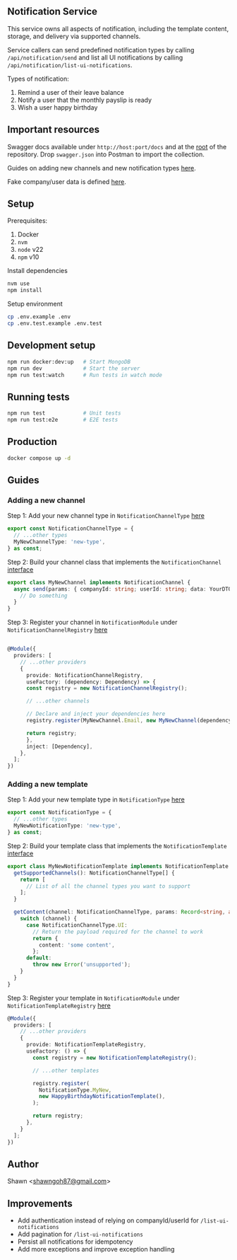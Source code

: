 ## Notification Service

This service owns all aspects of notification, including the template content, storage, and delivery via supported channels.

Service callers can send predefined notification types by calling `/api/notification/send` and list all UI notifications by calling `/api/notification/list-ui-notifications`.

Types of notification:

1. Remind a user of their leave balance
2. Notify a user that the monthly payslip is ready
3. Wish a user happy birthday

## Important resources

Swagger docs available under `http://host:port/docs` and at the [root](swagger.json) of the repository. Drop `swagger.json` into Postman to import the collection.

Guides on adding new channels and new notification types [here](#guides).

Fake company/user data is defined [here](src/identity/identity.service.ts).

## Setup

Prerequisites:

1. Docker
2. `nvm`
3. `node` v22
4. `npm` v10

Install dependencies

```bash
nvm use
npm install
```

Setup environment

```bash
cp .env.example .env
cp .env.test.example .env.test
```

## Development setup

```bash
npm run docker:dev:up   # Start MongoDB
npm run dev             # Start the server
npm run test:watch      # Run tests in watch mode
```

## Running tests

```bash
npm run test            # Unit tests
npm run test:e2e        # E2E tests
```

## Production

```bash
docker compose up -d
```

## Guides

### Adding a new channel

Step 1: Add your new channel type in `NotificationChannelType` [here](src/notification/domain/types.ts)

```ts
export const NotificationChannelType = {
  // ...other types
  MyNewChannelType: 'new-type',
} as const;
```

Step 2: Build your channel class that implements the `NotificationChannel` [interface](src/notification/application/notification-channel/notification-channel.interface.ts)

```ts
export class MyNewChannel implements NotificationChannel {
  async send(params: { companyId: string; userId: string; data: YourDTO }) {
    // Do something
  }
}
```

Step 3: Register your channel in `NotificationModule` under `NotificationChannelRegistry` [here](src/notification/notification.module.ts)

```ts

@Module({
  providers: [
    // ...other providers
    {
      provide: NotificationChannelRegistry,
      useFactory: (dependency: Dependency) => {
      const registry = new NotificationChannelRegistry();

      // ...other channels

      // Declare and inject your dependencies here
      registry.register(MyNewChannel.Email, new MyNewChannel(dependency));

      return registry;
      },
      inject: [Dependency],
    },
  ];
})
```

### Adding a new template

Step 1: Add your new template type in `NotificationType` [here](src/notification/domain/types.ts)

```ts
export const NotificationType = {
  // ...other types
  MyNewNotificationType: 'new-type',
} as const;
```

Step 2: Build your template class that implements the `NotificationTemplate` [interface](src/notification/application/notification-template/notification-template.interface.ts)

```ts
export class MyNewNotificationTemplate implements NotificationTemplate {
  getSupportedChannels(): NotificationChannelType[] {
    return [
      // List of all the channel types you want to support
    ];
  }

  getContent(channel: NotificationChannelType, params: Record<string, any>) {
    switch (channel) {
      case NotificationChannelType.UI:
        // Return the payload required for the channel to work
        return {
          content: 'some content',
        };
      default:
        throw new Error('unsupported');
    }
  }
}
```

Step 3: Register your template in `NotificationModule` under `NotificationTemplateRegistry` [here](src/notification/notification.module.ts)

```ts
@Module({
  providers: [
    // ...other providers
    {
      provide: NotificationTemplateRegistry,
      useFactory: () => {
        const registry = new NotificationTemplateRegistry();

        // ...other templates

        registry.register(
          NotificationType.MyNew,
          new HappyBirthdayNotificationTemplate(),
        );

        return registry;
      },
    }
  ];
})
```

## Author

Shawn
<<shawngoh87@gmail.com>>

## Improvements

- Add authentication instead of relying on companyId/userId for `/list-ui-notifications`
- Add pagination for `/list-ui-notifications`
- Persist all notifications for idempotency
- Add more exceptions and improve exception handling
